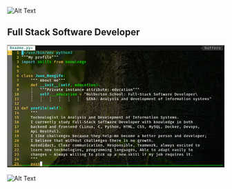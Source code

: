 ![Alt Text](https://media.giphy.com/media/YPJ5gi3MZzSjhtQTIk/giphy.gif)
## Full Stack Software Developer

<img src="https://github.com/juankarlos999/juankarlos999/blob/master/my_profile_Github.png">


![Alt Text](https://media.giphy.com/media/cUAGuLiEcTBwRfkAQq/giphy.gif)
